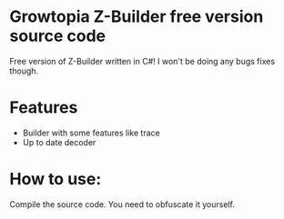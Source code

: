 # Growtopia Z-Builder free version source code
Free version of Z-Builder written in C#! I won't be doing any bugs fixes though.
# Features
- Builder with some features like trace<br/>
- Up to date decoder
# How to use:
Compile the source code. You need to obfuscate it yourself.
